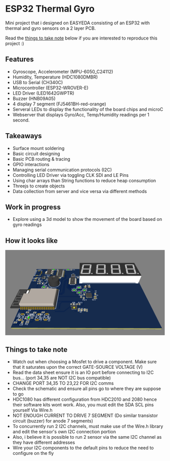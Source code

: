 # ESP32 Thermal Gyro

Mini project that i designed on EASYEDA consisting of an ESP32 with thermal and gyro sensors on a 2 layer PCB.

Read the [things to take note](#things-to-take-note) below if you are interested to reproduce this project :)

## Features

- Gyroscope, Accelerometer (MPU-6050_C24112)
- Humidity, Temperature (HDC1080DMBR)
- USB to Serial (CH340C)
- Microcontroller (ESP32-WROVER-E)
- LED Driver (LED1642GWPTR)
- Buzzer (HNB09A05)
- 4 display 7 segment (FJ5461BH-red-orange)
- Serveral LEDs to display the functionality of the board chips and microC
- Webserver that displays Gyro/Acc, Temp/Humidity readings per 1 second.

## Takeaways

- Surface mount soldering
- Basic circuit designing
- Basic PCB routing & tracing
- GPIO interactions
- Managing serial communication protocols (I2C)
- Controlling LED Driver via toggling CLK SDI and LE Pins
- Using char arrays than String functions to reduce heap consumption
- Threejs to create objects
- Data collection from server and vice versa via different methods

## Work in progress

- Explore using a 3d model to show the movement of the board based on gyro readings

## How it looks like

![Sample](source/sample.png)

## Things to take note

- Watch out when choosing a Mosfet to drive a component. Make sure that it saturates upon the correct GATE-SOURCE VOLTAGE (V)
- Read the data sheet ensure it is an IO port before connecting to I2C bus... (port 34,35 are NOT I2C bus compatible)
- CHANGE PORT 34,35 TO 23,22 FOR I2C comms
- Check the schematic and ensure all pins go to where they are suppose to go
- HDC1080 has different configuration from HDC2010 and 2080 hence their software kits wont work. Also, you must edit the SDA SCL pins yourself Via Wire.h
- NOT ENOUGH CURRENT TO DRIVE 7 SEGMENT (Do similar transistor circuit (buzzer) for anode 7 segments)
- To concurrently run 2 I2C channels, must make use of the Wire.h library and edit the sensor's own I2C connection portion
- Also, i believe it is possible to run 2 sensor via the same I2C channel as they have different addresses
- Wire your I2C components to the default pins to reduce the need to configure on the fly
